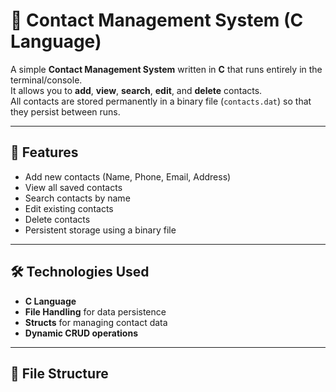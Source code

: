 # 📇 Contact Management System (C Language)

A simple **Contact Management System** written in **C** that runs entirely in the terminal/console.  
It allows you to **add**, **view**, **search**, **edit**, and **delete** contacts.  
All contacts are stored permanently in a binary file (`contacts.dat`) so that they persist between runs.

---

## 🚀 Features
- Add new contacts (Name, Phone, Email, Address)
- View all saved contacts
- Search contacts by name
- Edit existing contacts
- Delete contacts
- Persistent storage using a binary file

---

## 🛠️ Technologies Used
- **C Language**
- **File Handling** for data persistence
- **Structs** for managing contact data
- **Dynamic CRUD operations**

---

## 📂 File Structure
